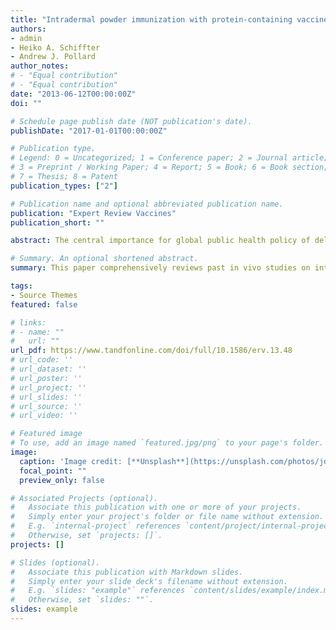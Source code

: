```yaml
---
title: "Intradermal powder immunization with protein-containing vaccines"
authors:
- admin
- Heiko A. Schiffter
- Andrew J. Pollard 
author_notes:
# - "Equal contribution"
# - "Equal contribution"
date: "2013-06-12T00:00:00Z"
doi: ""

# Schedule page publish date (NOT publication's date).
publishDate: "2017-01-01T00:00:00Z"

# Publication type.
# Legend: 0 = Uncategorized; 1 = Conference paper; 2 = Journal article;
# 3 = Preprint / Working Paper; 4 = Report; 5 = Book; 6 = Book section;
# 7 = Thesis; 8 = Patent
publication_types: ["2"]

# Publication name and optional abbreviated publication name.
publication: "Expert Review Vaccines"
publication_short: ""

abstract: The central importance for global public health policy of delivering life-saving vaccines for all children makes the development of efficacious and safe needle-free alternatives to hypodermic needles, preferably in a thermostable form, a matter of pressing urgency. This paper comprehensively reviews past in vivo studies on intradermal powder immunization with vaccine formulations that do not require refrigeration.

# Summary. An optional shortened abstract.
summary: This paper comprehensively reviews past in vivo studies on intradermal powder immunization with vaccine formulations that do not require refrigeration.

tags:
- Source Themes
featured: false

# links:
# - name: ""
#   url: ""
url_pdf: https://www.tandfonline.com/doi/full/10.1586/erv.13.48
# url_code: ''
# url_dataset: ''
# url_poster: ''
# url_project: ''
# url_slides: ''
# url_source: ''
# url_video: ''

# Featured image
# To use, add an image named `featured.jpg/png` to your page's folder. 
image:
  caption: 'Image credit: [**Unsplash**](https://unsplash.com/photos/jdD8gXaTZsc)'
  focal_point: ""
  preview_only: false

# Associated Projects (optional).
#   Associate this publication with one or more of your projects.
#   Simply enter your project's folder or file name without extension.
#   E.g. `internal-project` references `content/project/internal-project/index.md`.
#   Otherwise, set `projects: []`.
projects: []

# Slides (optional).
#   Associate this publication with Markdown slides.
#   Simply enter your slide deck's filename without extension.
#   E.g. `slides: "example"` references `content/slides/example/index.md`.
#   Otherwise, set `slides: ""`.
slides: example
---
```

